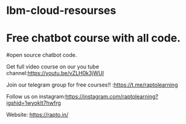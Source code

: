 # Ibm-cloud-resourses
# Free chatbot course with all code.
#open source chatbot code.


Get full video course on our you tube channel:https://youtu.be/vZLH0k3jWUI


Join our telegram group for free courses!! :https://t.me/raptolearning



Follow us on instagram:https://instagram.com/raptolearning?igshid=1wyoklt7hwfrg



Website: https://rapto.in/
